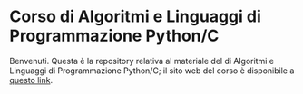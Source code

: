 # Corso di Algoritmi e Linguaggi di Programmazione Python/C

Benvenuti. Questa è la repository relativa al materiale del di Algoritmi e Linguaggi di Programmazione Python/C; il sito web del corso è disponibile a [questo link](https://informatica.angelocardellicchio.it).
